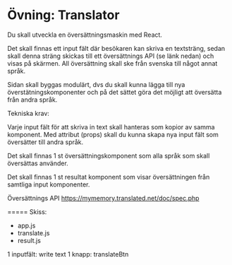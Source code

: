 # Övning: Translator

Du skall utveckla en översättningsmaskin med React. 

Det skall finnas ett input fält där besökaren kan skriva en textsträng, sedan skall denna sträng skickas till ett översättnings API (se länk nedan) och visas på skärmen. All översättning skall ske från svenska till något annat språk. 

Sidan skall byggas modulärt, dvs du skall kunna lägga till nya överstätningskomponenter och på det sättet göra det möjligt att översätta från andra språk.

Tekniska krav:

Varje input fält för att skriva in text skall hanteras som kopior av samma komponent. Med attribut (props) skall du kunna skapa nya input fält som översätter till andra språk.

Det skall finnas 1 st översättningskomponent som alla språk som skall översättas använder.

Det skall finnas 1 st resultat komponent som visar översättningen från samtliga input komponenter.

Översättnings API
https://mymemory.translated.net/doc/spec.php


=====
Skiss:
- app.js
- translate.js
- result.js

1 inputfält: write text
1 knapp: translateBtn


